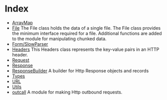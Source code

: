 # Index

* [ArrayMap](ArrayMap.md) 
* [File](File.md) The File class holds the data of a single file. The File class provides the minimum interface required for a file. Additional functions are added to the module for manipulating chunked data.
* [Form/SlowParser](Form/SlowParser.md) 
* [Headers](Headers.md) This Headers class represents the key-value pairs in an HTTP header.
* [Request](Request.md) 
* [Response](Response.md) 
* [ResponseBuilder](ResponseBuilder.md) A builder for Http Response objects and records
* [Types](Types.md) 
* [URL](URL.md) 
* [Utils](Utils.md) 
* [outcall](outcall.md) A module for making Http outbound requests.
